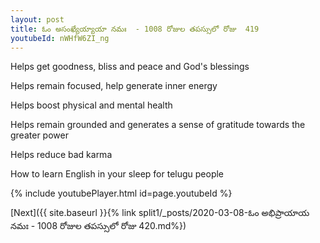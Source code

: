 ```yaml
---
layout: post
title: ఓం అసంఖ్యేయ్యాయా నమః  - 1008 రోజుల తపస్సులో రోజు  419
youtubeId: nWHfW6ZI_ng
---
```

 
 
Helps get goodness, bliss and peace and God's blessings
 
Helps remain focused, help generate inner energy 
 
Helps boost physical and mental health 
 
Helps remain grounded and generates a sense of gratitude towards the greater power 
 
Helps reduce bad karma
 
How to learn English in your sleep for telugu people
 
 
 
 


{% include youtubePlayer.html id=page.youtubeId %}
 
[Next]({{ site.baseurl }}{% link split1/_posts/2020-03-08-ఓం అభిప్రాయాయ నమః  - 1008 రోజుల తపస్సులో రోజు  420.md%})
 
